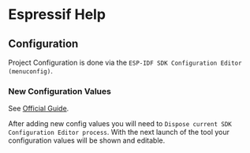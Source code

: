 # Espressif Help

## Configuration

Project Configuration is done via the `ESP-IDF SDK Configuration Editor (menuconfig)`.

### New Configuration Values

See [Official Guide](https://docs.espressif.com/projects/esp-idf/en/release-v3.0/api-guides/build-system.html?highlight=menu#adding-conditional-configuration).

After adding new config values you will need to `Dispose current SDK Configuration Editor process`.
With the next launch of the tool your configuration values will be shown and editable.
